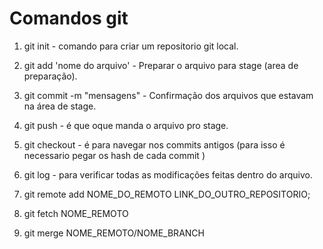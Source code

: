 # Comandos git
1. git init - comando para criar um repositorio git local.

2. git add 'nome do arquivo' - Preparar o arquivo para stage (area de preparação).

3. git commit -m "mensagens" - Confirmação dos arquivos que estavam na área de stage.

4. git push - é que oque manda o arquivo pro stage. 

5. git checkout - é para navegar nos commits antigos (para isso é necessario pegar os hash de cada commit )

6. git log - para verificar todas as modificações feitas dentro do arquivo.

7. git remote add NOME_DO_REMOTO LINK_DO_OUTRO_REPOSITORIO;

8. git fetch NOME_REMOTO

9. git merge NOME_REMOTO/NOME_BRANCH